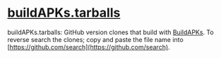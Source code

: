 # [buildAPKs.tarballs](https://github.com/BuildAPKs/buildAPKs.tarballs)

buildAPKs.tarballs:  GitHub version clones that build with [BuildAPKs](https://github.com/BuildAPKs).  To reverse search the clones; copy and paste the file name into [https://github.com/search](https://github.com/search).
<!--buildAPKs.tarballs README.md EOF-->
